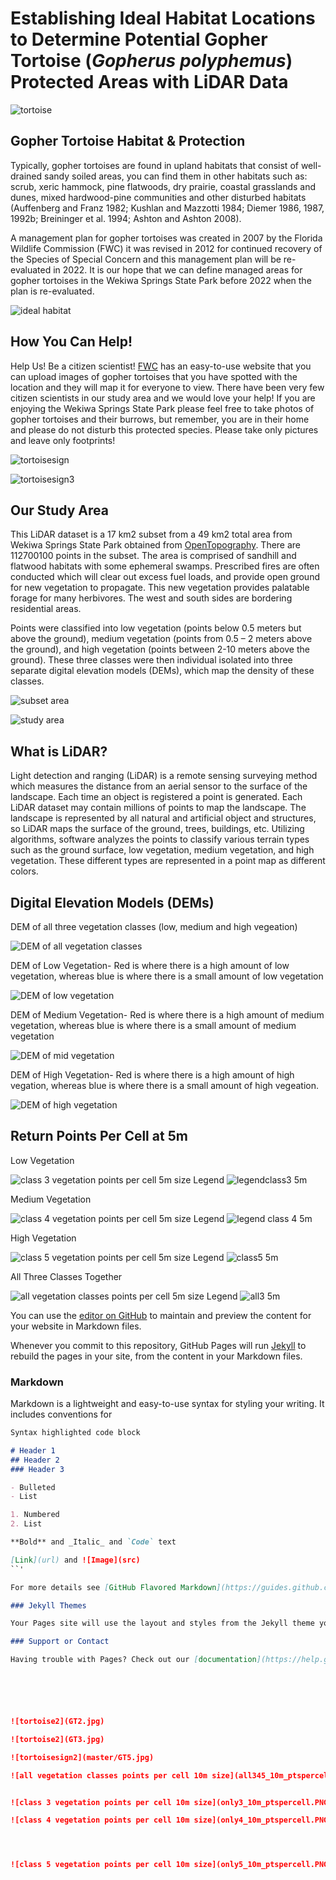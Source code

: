 # Establishing Ideal Habitat Locations to Determine Potential Gopher Tortoise (*Gopherus polyphemus*) Protected Areas with LiDAR Data

![tortoise](GT1.jpg)

## Gopher Tortoise Habitat & Protection

Typically, gopher tortoises are found in upland habitats that consist of well-drained sandy soiled areas, you can find them in other habitats such as: scrub, xeric hammock, pine flatwoods, dry prairie, coastal grasslands and dunes, mixed hardwood-pine communities and other disturbed habitats (Auffenberg and Franz 1982; Kushlan and Mazzotti 1984; Diemer 1986, 1987, 1992b; Breininger et al. 1994; Ashton and Ashton 2008). 

A management plan for gopher tortoises was created in 2007 by the Florida Wildlife Commission (FWC) it was revised in 2012 for continued recovery of the Species of Special Concern and this management plan will be re-evaluated in 2022. It is our hope that we can define managed areas for gopher tortoises in the Wekiwa Springs State Park before 2022 when the plan is re-evaluated. 

![ideal habitat](sandhill.jpg)

## How You Can Help!

Help Us! Be a citizen scientist! [FWC](https://mangomap.com/fwcwebmaster/maps/52930/Gopher-Tortoise-Sightings#) has an easy-to-use website that you can upload images of gopher tortoises that you have spotted with the location and they will map it for everyone to view. There have been very few citizen scientists in our study area and we would love your help! If you are enjoying the Wekiwa Springs State Park please feel free to take photos of gopher tortoises and their burrows, but remember, you are in their home and please do not disturb this protected species. Please take only pictures and leave only footprints!

![tortoisesign](GT4.jpg)

![tortoisesign3](GT6.JPG)

## Our Study Area

This LiDAR dataset is a 17 km2 subset from a 49 km2 total area from Wekiwa Springs State Park obtained from [OpenTopography](http://opentopo.sdsc.edu/lidarDataset?opentopoID=OTLAS.062012.26917.1). There are 112700100 points in the subset. The area is comprised of sandhill and flatwood habitats with some ephemeral swamps. Prescribed fires are often conducted which will clear out excess fuel loads, and provide open ground for new vegetation to propagate. This new vegetation provides palatable forage for many herbivores. The west and south sides are bordering residential areas.
 
Points were classified into low vegetation (points below 0.5 meters but above the ground), medium vegetation (points from 0.5 – 2 meters above the ground), and high vegetation (points between 2-10 meters above the ground). These three classes were then individual isolated into three separate digital elevation models (DEMs), which map the density of these classes. 

![subset area](subsetarea.png)

![study area](StudyArea.PNG)

## What is LiDAR?

Light detection and ranging (LiDAR) is a remote sensing surveying method which measures the distance from an aerial sensor to the surface of the landscape. Each time an object is registered a point is generated. Each LiDAR dataset may contain millions of points to map the landscape. The landscape is represented by all natural and artificial object and structures, so LiDAR maps the surface of the ground, trees, buildings, etc. Utilizing algorithms, software analyzes the points to classify various terrain types such as the ground surface, low vegetation, medium vegetation, and high vegetation. These different types are represented in a point map as different colors.

## Digital Elevation Models (DEMs)

DEM of all three vegetation classes (low, medium and high vegeation) 

![DEM of all vegetation classes](DEMclass3_4_5.PNG)

DEM of Low Vegetation- Red is where there is a high amount of low vegetation, whereas blue is where there is a small amount of low vegetation 

![DEM of low vegetation](DEMclass3.PNG)

DEM of Medium Vegetation- Red is where there is a high amount of medium vegetation, whereas blue is where there is a small amount of medium vegetation 

![DEM of mid vegetation](DEMclass4.PNG)

DEM of High Vegetation- Red is where there is a high amount of high vegation, whereas blue is where there is a small amount of high vegeation. 

![DEM of high vegetation](DEMclass5.PNG)

## Return Points Per Cell at 5m

Low Vegetation

![class 3 vegetation points per cell 5m size](only3_5m_ptspercell.PNG)
Legend ![legendclass3 5m](legend_5m_3only.PNG)

Medium Vegetation

![class 4 vegetation points per cell 5m size](only4_5m_ptspercell.PNG)
Legend ![legend class 4 5m](legend_5m_4only.PNG)

High Vegetation

![class 5 vegetation points per cell 5m size](only5_5m_ptspercell.PNG)
Legend ![class5 5m](legend_5m_5only.PNG)

All Three Classes Together

![all vegetation classes points per cell 5m size](all345_5m_ptspercell.PNG)
Legend ![all3 5m](legend_5m_345all.PNG)




You can use the [editor on GitHub](https://github.com/brittanyjason/tortoise_mapping/edit/master/README.md) to maintain and preview the content for your website in Markdown files.

Whenever you commit to this repository, GitHub Pages will run [Jekyll](https://jekyllrb.com/) to rebuild the pages in your site, from the content in your Markdown files.

### Markdown

Markdown is a lightweight and easy-to-use syntax for styling your writing. It includes conventions for

```markdown
Syntax highlighted code block

# Header 1
## Header 2
### Header 3

- Bulleted
- List

1. Numbered
2. List

**Bold** and _Italic_ and `Code` text

[Link](url) and ![Image](src)
``'

For more details see [GitHub Flavored Markdown](https://guides.github.com/features/mastering-markdown/).

### Jekyll Themes

Your Pages site will use the layout and styles from the Jekyll theme you have selected in your [repository settings](https://github.com/brittanyjason/tortoise_mapping/settings). The name of this theme is saved in the Jekyll `_config.yml` configuration file.

### Support or Contact

Having trouble with Pages? Check out our [documentation](https://help.github.com/categories/github-pages-basics/) or [contact support](https://github.com/contact) and we’ll help you sort it out.






![tortoise2](GT2.jpg)

![tortoise2](GT3.jpg)

![tortoisesign2](master/GT5.jpg)

![all vegetation classes points per cell 10m size](all345_10m_ptspercell.PNG)


![class 3 vegetation points per cell 10m size](only3_10m_ptspercell.PNG)

![class 4 vegetation points per cell 10m size](only4_10m_ptspercell.PNG)




![class 5 vegetation points per cell 10m size](only5_10m_ptspercell.PNG)
